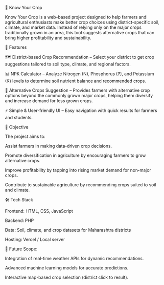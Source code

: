 🌱 Know Your Crop

Know Your Crop is a web-based project designed to help farmers and agricultural enthusiasts make better crop choices using district-specific soil, climate, and market data. Instead of relying only on the major crops traditionally grown in an area, this tool suggests alternative crops that can bring higher profitability and sustainability.

🔎 Features

🗺️ District-based Crop Recommendation – Select your district to get crop suggestions tailored to soil type, climate, and regional factors.

📊 NPK Calculator – Analyze Nitrogen (N), Phosphorus (P), and Potassium (K) levels to determine soil nutrient balance and recommended crops.

🌾 Alternative Crops Suggestion – Provides farmers with alternative crop options beyond the commonly grown major crops, helping them diversify and increase demand for less grown crops.

⚡ Simple & User-friendly UI – Easy navigation with quick results for farmers and students.

🎯 Objective

The project aims to:

Assist farmers in making data-driven crop decisions.

Promote diversification in agriculture by encouraging farmers to grow alternative crops.

Improve profitability by tapping into rising market demand for non-major crops.

Contribute to sustainable agriculture by recommending crops suited to soil and climate.

🛠️ Tech Stack

Frontend: HTML, CSS, JavaScript

Backend: PHP

Data: Soil, climate, and crop datasets for Maharashtra districts

Hosting: Vercel / Local server

🚀 Future Scope:

Integration of real-time weather APIs for dynamic recommendations.

Advanced machine learning models for accurate predictions.

Interactive map-based crop selection (district click to result).
